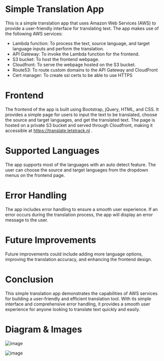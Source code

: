 # Simple Translation App

This is a simple translation app that uses Amazon Web Services (AWS) to provide a user-friendly interface for translating text. The app makes use of the following AWS services:

- Lambda function: To process the text, source language, and target language inputs and perform the translation.
- API Gateway: To invoke the Lambda function for the frontend.
- S3 bucket: To host the frontend webpage.
- Cloudfront: To serve the webpage hosted on the S3 bucket.
- Route53: To route custom domains to the API Gateway and CloudFront
- Cert manager: To create ssl certs to be able to use HTTPS
# Frontend

The frontend of the app is built using Bootstrap, jQuery, HTML, and CSS. It provides a simple page for users to input the text to be translated, choose the source and    target languages, and get the translated text. The page is hosted on a private S3 bucket and served through Cloudfront, making it accessible at https://translate.letstrack.nl .

# Supported Languages

The app supports most of the languages with an auto detect feature. The user can choose the source and target languages from the dropdown menus on the frontend page.

# Error Handling

The app includes error handling to ensure a smooth user experience. If an error occurs during the translation process, the app will display an error message to the user.

# Future Improvements

Future improvements could include adding more language options, improving the translation accuracy, and enhancing the frontend design.

# Conclusion

This simple translation app demonstrates the capabilities of AWS services for building a user-friendly and efficient translation tool. With its simple interface and comprehensive error handling, it provides a smooth user experience for anyone looking to translate text quickly and easily.

# Diagram & Images
![image](https://user-images.githubusercontent.com/87921765/217715306-31f128c9-7a80-49bb-a196-9f1a1443e927.png)







![image](https://user-images.githubusercontent.com/87921765/217714986-b71878a9-2fc6-4f3a-9c18-ee16ff76d82c.png)


